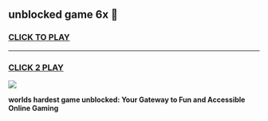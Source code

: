 
## unblocked game 6x 👋
<h3>
<a href="https://premium.freeplayer.one?title=unblocked_game_6x&ref=12F">CLICK TO PLAY</a></h3>
<hr>

<h3>
<a href="https://premium.freeplayer.one?title=unblocked_game_6x&ref=12F">CLICK 2 PLAY</a>
  
</h3>

<a href="https://premium.freeplayer.one?title=unblocked_game_6x&ref=12F/"><img src="https://clearcache.store/games.png"></a>


**worlds hardest game unblocked: Your Gateway to Fun and Accessible Online Gaming**
